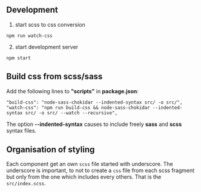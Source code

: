 ## Development
1. start scss to css conversion
```
npm run watch-css
```
2. start development server
```
npm start
```

## Build css from scss/sass
Add the following lines to __"scripts"__ in __package.json__:
```
"build-css": "node-sass-chokidar --indented-syntax src/ -o src/",
"watch-css": "npm run build-css && node-sass-chokidar --indented-syntax src/ -o src/ --watch --recursive",
```
The option __--indented-syntax__ causes to include freely __sass__ and __scss__ syntax files.


## Organisation of styling
Each component get an own `scss` file started with underscore.
The underscore is important, to not to create a `css` file from
each scss fragment but only from the one which includes every others.
That is the `src/index.scss`.
